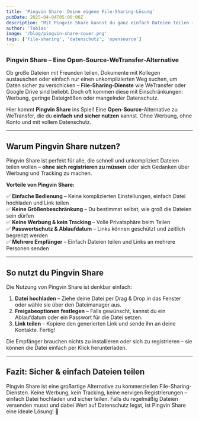 ```yaml
---
title: 'Pingvin Share: Deine eigene File-Sharing-Lösung'
pubDate: 2025-04-04T05:00:00Z
description: "Mit Pingvin Share kannst du ganz einfach Dateien teilen – ohne Werbung, ohne Größenbeschränkung und mit vollem Datenschutz."
author: 'Tobias'
image: '/blog/pingvin-share-cover.png'
tags: ['file-sharing', 'datenschutz', 'opensource']
---
```


### Pingvin Share – Eine Open-Source-WeTransfer-Alternative

Ob große Dateien mit Freunden teilen, Dokumente mit Kollegen austauschen oder einfach nur einen unkomplizierten Weg suchen, um Daten sicher zu verschicken – **File-Sharing-Dienste** wie WeTransfer oder Google Drive sind beliebt. Doch oft kommen diese mit Einschränkungen: Werbung, geringe Dateigrößen oder mangelnder Datenschutz.

Hier kommt **Pingvin Share** ins Spiel! Eine **Open-Source**-Alternative zu WeTransfer, die du **einfach und sicher nutzen** kannst. Ohne Werbung, ohne Konto und mit vollem Datenschutz.

---

## Warum Pingvin Share nutzen?

Pingvin Share ist perfekt für alle, die schnell und unkompliziert Dateien teilen wollen – **ohne sich registrieren zu müssen** oder sich Gedanken über Werbung und Tracking zu machen.

**Vorteile von Pingvin Share:**

✅ **Einfache Bedienung** – Keine komplizierten Einstellungen, einfach Datei hochladen und Link teilen  
✅ **Keine Größenbeschränkung** – Du bestimmst selbst, wie groß die Dateien sein dürfen  
✅ **Keine Werbung & kein Tracking** – Volle Privatsphäre beim Teilen  
✅ **Passwortschutz & Ablaufdatum** – Links können geschützt und zeitlich begrenzt werden  
✅ **Mehrere Empfänger** – Einfach Dateien teilen und Links an mehrere Personen senden  

---

## So nutzt du Pingvin Share

Die Nutzung von Pingvin Share ist denkbar einfach:

1. **Datei hochladen** – Ziehe deine Datei per Drag & Drop in das Fenster oder wähle sie über den Dateimanager aus.
2. **Freigabeoptionen festlegen** – Falls gewünscht, kannst du ein Ablaufdatum oder ein Passwort für die Datei setzen.
3. **Link teilen** – Kopiere den generierten Link und sende ihn an deine Kontakte. Fertig!

Die Empfänger brauchen nichts zu installieren oder sich zu registrieren – sie können die Datei einfach per Klick herunterladen.

---

## Fazit: Sicher & einfach Dateien teilen

Pingvin Share ist eine großartige Alternative zu kommerziellen File-Sharing-Diensten. Keine Werbung, kein Tracking, keine nervigen Registrierungen – einfach Datei hochladen und sicher teilen. Falls du regelmäßig Dateien versenden musst und dabei Wert auf Datenschutz legst, ist Pingvin Share eine ideale Lösung! 🚀

